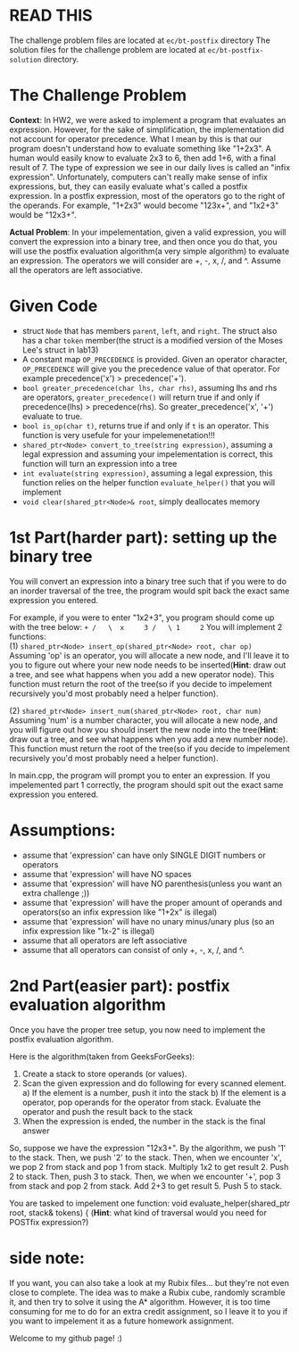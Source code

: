 # READ THIS

The challenge problem files are located at ```ec/bt-postfix``` directory
The solution files for the challenge problem are located at ```ec/bt-postfix-solution``` directory.

# The Challenge Problem
**Context**:
  In HW2, we were asked to implement a program that evaluates an expression. However, for the sake of simplification, the implementation did not account for operator precedence. What I mean by this is that our program doesn't understand how to evaluate something like "1+2x3". A human would easily know to evaluate 2x3 to 6, then add 1+6, with a final result of 7. 
  The type of expression we see in our daily lives is called an "infix expression". Unfortunately, computers can't really make sense of infix expressions, but, they can easily evaluate what's called a postfix expression. In a postfix expression, most of the operators go to the right of the operands. For example, "1+2x3" would become "123x+", and "1x2+3" would be "12x3+".
  
 **Actual Problem**:
  In your impelementation, given a valid expression, you will convert the expression into a binary tree, and then once you do that, you will use the postfix evaluation algorithm(a very simple algorithm) to evaluate an expression. The operators we will consider are +, -, x, /, and ^. Assume all the operators are left associative. 

# Given Code
- struct `Node` that has members `parent`, `left`, and `right`. The struct also has a char `token` member(the struct is a modified version of the Moses Lee's struct in lab13)
- A constant map `OP_PRECEDENCE` is provided. Given an operator character, `OP_PRECEDENCE` will give you the precedence value of that operator. For example precedence('x') > precedence('+'). 
- `bool greater_precedence(char lhs, char rhs)`, assuming lhs and rhs are operators, `greater_precedence()` will return true if and only if precedence(lhs) > precedence(rhs). So greater_precedence('x', '+') evaluate to true.
- `bool is_op(char t)`, returns true if and only if `t` is an operator. This function is very usefule for your impelemenetation!!!
- `shared_ptr<Node> convert_to_tree(string expression)`, assuming a legal expression and assuming your impelementation is correct, this function will turn an expression into a tree
- `int evaluate(string expression)`, assuming a legal expression, this function relies on the helper function `evaluate_helper()` that you will implement
- `void clear(shared_ptr<Node>& root`, simply deallocates memory


# 1st Part(harder part): setting up the binary tree
  You will convert an expression into a binary tree such that if you were to do an inorder traversal of the tree, the program would spit back the exact same expression you entered. 

For example, if you were to enter "1x2+3", you program should come up with the tree below:
`
                     +
                   /   \ 
                  x     3
                /   \
               1     2
`
You will implement 2 functions:  
(1) `shared_ptr<Node> insert_op(shared_ptr<Node> root, char op)`
  Assuming 'op' is an operator, you will allocate a new node, and I'll leave it to you to figure out where your new node needs to be inserted(**Hint**: draw out a tree, and see what happens when you add a new operator node). This function must return the root of the tree(so if you decide to impelement recursively you'd most probably need a helper function).
  
(2) `shared_ptr<Node> insert_num(shared_ptr<Node> root, char num)`
  Assuming 'num' is a number character, you will allocate a new node, and you will figure out how you should insert the new node into the tree(**Hint**: draw out a tree, and see what happens when you add a new number node). This function must return the root of the tree(so if you decide to impelement recursively you'd most probably need a helper function).

In main.cpp, the program will prompt you to enter an expression. If you impelemented part 1 correctly, the program should spit out the exact same expression you entered. 

# Assumptions:
- assume that 'expression' can have only SINGLE DIGIT numbers or operators
- assume that 'expression' will have NO spaces
- assume that 'expression' will have NO parenthesis(unless you want an extra challenge ;))
- assume that 'expression' will have the proper amount of operands and operators(so an infix expression like "1+2x" is illegal)
- assume that 'expression' will have no unary minus/unary plus (so an infix expression like "1x-2" is illegal)
- assume that all operators are left associative
- assume that all operators can consist of only +, -, x, /, and ^.

# 2nd Part(easier part): postfix evaluation algorithm
  Once you have the proper tree setup, you now need to implement the postfix evaluation algorithm. 
  
Here is the algorithm(taken from GeeksForGeeks):
  1) Create a stack to store operands (or values).
  2) Scan the given expression and do following for every scanned element.
     a) If the element is a number, push it into the stack
     b) If the element is a operator, pop operands for the operator from stack. Evaluate the operator and push the result back to the stack
  3) When the expression is ended, the number in the stack is the final answer

So, suppose we have the expression "12x3+". By the algorithm, we push '1' to the stack. Then, we push '2' to the stack. Then, when we encounter 'x', we pop 2 from stack and pop 1 from stack. Multiply 1x2 to get result 2. Push 2 to stack. Then, push 3 to stack. Then, we when we encounter '+', pop 3 from stack and pop 2 from stack. Add 2+3 to get result 5. Push 5 to stack. 

You are tasked to impelement one function:
void evaluate_helper(shared_ptr<Node> root, stack<int>& tokens) {
(**Hint**: what kind of traversal would you need for POSTfix expression?)

# side note:
If you want, you can also take a look at my Rubix files... but they're not even close to complete. The idea was to make a Rubix cube, randomly scramble it, and then try to solve it using the A* algorithm. However, it is too time consuming for me to do for an extra credit assignment, so I leave it to you if you want to impelement it as a future homework assignment. 

Welcome to my github page! :)
